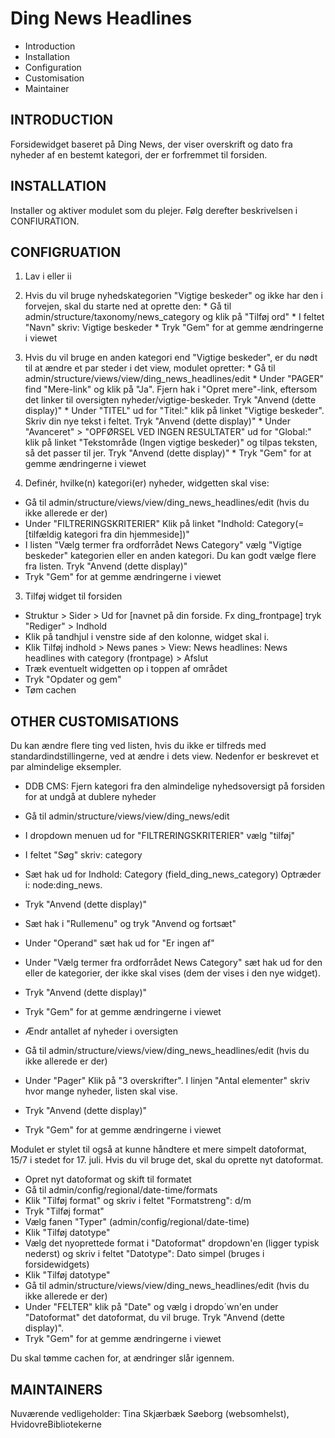 Ding News Headlines
=================
 * Introduction
 * Installation
 * Configuration
 * Customisation
 * Maintainer

INTRODUCTION
-----------------
Forsidewidget baseret på Ding News, der viser overskrift og dato fra nyheder af en bestemt kategori, der er forfremmet til forsiden. 


INSTALLATION
-----------------
Installer og aktiver modulet som du plejer. Følg derefter beskrivelsen i CONFIURATION.


CONFIGRUATION 
---------------------
1. Lav i eller ii
  1. Hvis du vil bruge nyhedskategorien "Vigtige beskeder" og ikke har den i forvejen, skal du starte ned at oprette den:
    * Gå til admin/structure/taxonomy/news_category og klik på "Tilføj ord"
    * I feltet "Navn" skriv: Vigtige beskeder
    * Tryk "Gem" for at gemme ændringerne i viewet
  2. Hvis du vil bruge en anden kategori end "Vigtige beskeder", er du nødt til at ændre et par steder i det view, modulet opretter:
    * Gå til admin/structure/views/view/ding_news_headlines/edit
    * Under "PAGER" find "Mere-link" og klik på "Ja". Fjern hak i "Opret mere"-link, eftersom det linker til oversigten nyheder/vigtige-beskeder. Tryk "Anvend (dette display)"
    * Under "TITEL" ud for "Titel:" klik på linket "Vigtige beskeder". Skriv din nye tekst i feltet. Tryk "Anvend (dette display)"
    * Under "Avanceret" > "OPFØRSEL VED INGEN RESULTATER" ud for "Global:" klik på linket "Tekstområde (Ingen vigtige beskeder)" og tilpas teksten, så det passer til jer. Tryk "Anvend (dette display)"
    * Tryk "Gem" for at gemme ændringerne i viewet
 
2. Definér, hvilke(n) kategori(er) nyheder, widgetten skal vise:
 * Gå til admin/structure/views/view/ding_news_headlines/edit (hvis du ikke allerede er der)
 * Under "FILTRERINGSKRITERIER" Klik på linket "Indhold: Category(=[tilfældig kategori fra din hjemmeside])"
 * I listen "Vælg termer fra ordforrådet News Category" vælg "Vigtige beskeder" kategorien eller en anden kategori. Du kan godt vælge flere fra listen. Tryk "Anvend (dette display)"
 * Tryk "Gem" for at gemme ændringerne i viewet
 
3. Tilføj widget til forsiden
 * Struktur > Sider > Ud for [navnet på din forside. Fx ding_frontpage] tryk "Rediger" > Indhold
 * Klik på tandhjul i venstre side af den kolonne, widget skal i.
 * Klik Tilføj indhold > News panes > View: News headlines: News headlines with category (frontpage) > Afslut
 * Træk eventuelt widgetten op i toppen af området
 * Tryk "Opdater og gem"
 * Tøm cachen

 
OTHER CUSTOMISATIONS
------------------------------
Du kan ændre flere ting ved listen, hvis du ikke er tilfreds med standardindstillingerne, ved at ændre i dets view. Nedenfor er beskrevet et par almindelige eksempler.

* DDB CMS: Fjern kategori fra den almindelige nyhedsoversigt på forsiden for at undgå at dublere nyheder
 * Gå til admin/structure/views/view/ding_news/edit
 * I dropdown menuen ud for "FILTRERINGSKRITERIER" vælg "tilføj"
 * I feltet "Søg" skriv: category
 * Sæt hak ud for Indhold: Category (field_ding_news_category) Optræder i: node:ding_news.
 * Tryk "Anvend (dette display)"
 * Sæt hak i "Rullemenu" og tryk "Anvend og fortsæt"
 * Under "Operand" sæt hak ud for "Er ingen af"
 * Under "Vælg termer fra ordforrådet News Category" sæt hak ud for den eller de kategorier, der ikke skal vises (dem der vises i den nye widget).
 * Tryk "Anvend (dette display)"
 * Tryk "Gem" for at gemme ændringerne i viewet

* Ændr antallet af nyheder i oversigten
 * Gå til admin/structure/views/view/ding_news_headlines/edit (hvis du ikke allerede er der)
 * Under "Pager" Klik på "3 overskrifter". I linjen "Antal elementer" skriv hvor mange nyheder, listen skal vise.
 * Tryk "Anvend (dette display)"
 * Tryk "Gem" for at gemme ændringerne i viewet

Modulet er stylet til også at kunne håndtere et mere simpelt datoformat, 15/7 i stedet for 17. juli. Hvis du vil bruge det, skal du oprette nyt datoformat.
* Opret nyt datoformat og skift til formatet
 * Gå til admin/config/regional/date-time/formats
 * Klik "Tilføj format" og skriv i feltet "Formatstreng": d/m
 * Tryk "Tilføj format"
 * Vælg fanen "Typer" (admin/config/regional/date-time)
 * Klik "Tilføj datotype"
 * Vælg det nyoprettede format i "Datoformat" dropdown'en (ligger typisk nederst) og skriv i feltet "Datotype": Dato simpel (bruges i forsidewidgets)
 * Klik "Tilføj datotype"
 * Gå til admin/structure/views/view/ding_news_headlines/edit (hvis du ikke allerede er der)
 * Under "FELTER" klik på "Date" og vælg i dropdo´wn'en under "Datoformat" det datoformat, du vil bruge. Tryk "Anvend (dette display)".
 * Tryk "Gem" for at gemme ændringerne i viewet

Du skal tømme cachen for, at ændringer slår igennem.
 
 
MAINTAINERS
----------------
Nuværende vedligeholder: Tina Skjærbæk Søeborg (websomhelst), HvidovreBibliotekerne
